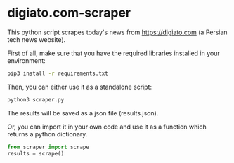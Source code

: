 # digiato.com-scraper

This python script scrapes today's news from https://digiato.com (a Persian tech news website).

First of all, make sure that you have the required libraries installed in your environment:

```bash
pip3 install -r requirements.txt
```

Then, you can either use it as a standalone script:

```bash
python3 scraper.py
```

The results will be saved as a json file (results.json).

Or, you can import it in your own code and use it as a function which returns a python dictionary.

```python
from scraper import scrape
results = scrape()
```
